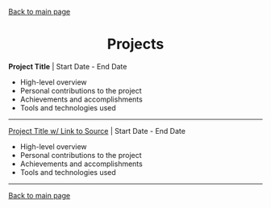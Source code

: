 [Back to main page](./../README.md)

<h1 align="center">Projects</h1>

**Project Title** | Start Date - End Date
* High-level overview
* Personal contributions to the project
* Achievements and accomplishments
* Tools and technologies used

---

[Project Title w/ Link to Source](https://github.com) | Start Date - End Date
* High-level overview
* Personal contributions to the project
* Achievements and accomplishments
* Tools and technologies used

---

[Back to main page](./../README.md)
